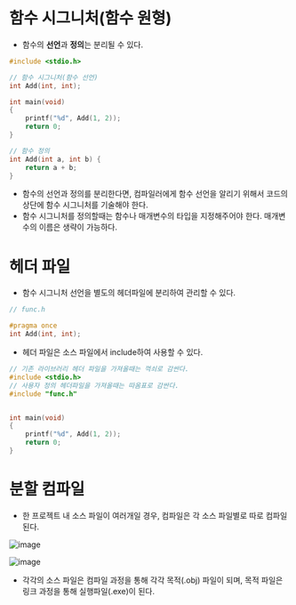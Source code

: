 # 함수 시그니처(함수 원형)

- 함수의 **선언**과 **정의**는 분리될 수 있다.
```c
#include <stdio.h>

// 함수 시그니처(함수 선언)
int Add(int, int);

int main(void)
{
	printf("%d", Add(1, 2));
	return 0;
}

// 함수 정의
int Add(int a, int b) {
	return a + b;
}
```
- 함수의 선언과 정의를 분리한다면, 컴파일러에게 함수 선언을 알리기 위해서 코드의 상단에 함수 시그니처를 기술해야 한다.
- 함수 시그니처를 정의할때는 함수나 매개변수의 타입을 지정해주어야 한다. 매개변수의 이름은 생략이 가능하다.

# 헤더 파일
- 함수 시그니처 선언을 별도의 헤더파일에 분리하여 관리할 수 있다.
```c
// func.h

#pragma once
int Add(int, int);
```
- 헤더 파일은 소스 파일에서 include하여 사용할 수 있다.
```c
// 기존 라이브러리 헤더 파일을 가져올때는 꺽쇠로 감싼다.
#include <stdio.h>
// 사용자 정의 헤더파일을 가져올때는 따옴표로 감싼다.
#include "func.h"


int main(void)
{
	printf("%d", Add(1, 2));
	return 0;
}
```

# 분할 컴파일
- 한 프로젝트 내 소스 파일이 여러개일 경우, 컴파일은 각 소스 파일별로 따로 컴파일된다.

![image](https://github.com/2duckchun/2duckchun/assets/92588154/f422e1ca-9edd-4150-857a-f59fceaa2a36)

![image](https://github.com/2duckchun/2duckchun/assets/92588154/9ef6cafb-c8a5-4bea-8a58-fc9f264ca212)

- 각각의 소스 파일은 컴파일 과정을 통해 각각 목적(.obj) 파일이 되며, 목적 파일은 링크 과정을 통해 실행파일(.exe)이 된다.
